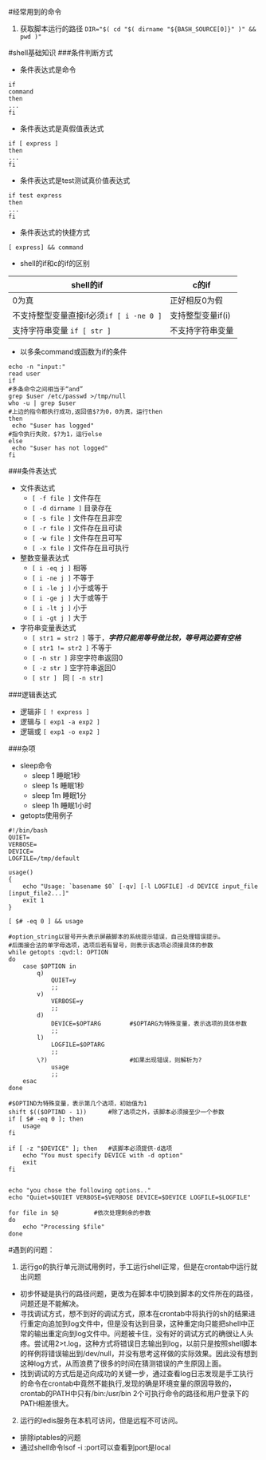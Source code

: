 #经常用到的命令
1. 获取脚本运行的路径
`DIR="$( cd "$( dirname "${BASH_SOURCE[0]}" )" && pwd )"`

#shell基础知识
###条件判断方式

 + 条件表达式是命令
```shell
if
command
then
...
fi
```
 + 条件表达式是真假值表达式
```shell
if [ express ]
then
...
fi
```
 + 条件表达式是test测试真价值表达式
```shell
if test express
then
...
fi
```
 + 条件表达式的快捷方式
```shell
[ express] && command
```
 + shell的if和c的if的区别

shell的if|c的if
---------|-----
0为真|正好相反0为假
不支持整型变量直接if必须`if [ i -ne 0 ]` | 支持整型变量if(i)
支持字符串变量 `if [ str ]` | 不支持字符串变量

+ 以多条command或函数为if的条件
```shell
echo -n "input:"
read user
if
#多条命令之间相当于“and”
grep $user /etc/passwd >/tmp/null      
who -u | grep $user
#上边的指令都执行成功,返回值$?为0，0为真，运行then
then
 echo "$user has logged"
#指令执行失败，$?为1，运行else 
else                           
 echo "$user has not logged"
fi  
```
###条件表达式
+ 文件表达式
  + `[ -f file ]` 文件存在
  + `[ -d dirname ]` 目录存在
  + `[ -s file ]` 文件存在且非空
  + `[ -r file ]` 文件存在且可读
  + `[ -w file ]` 文件存在且可写
  + `[ -x file ]` 文件存在且可执行
+ 整数变量表达式
  + `[ i -eq j ]` 相等
  + `[ i -ne j ]` 不等于
  + `[ i -le j ]` 小于或等于
  + `[ i -ge j ]` 大于或等于
  + `[ i -lt j ]` 小于
  + `[ i -gt j ]` 大于
+ 字符串变量表达式
  + `[ str1 = str2 ]` 等于，***字符只能用等号做比较，等号两边要有空格***
  + `[ str1 != str2 ]` 不等于
  + `[ -n str ]` 非空字符串返回0
  + `[ -z str ]` 空字符串返回0
  + `[ str ] ` 同 `[ -n str]`

###逻辑表达式
+ 逻辑非 `[ ! express ]`
+ 逻辑与 `[ exp1 -a exp2 ]`
+ 逻辑或 `[ exp1 -o exp2 ]`

###杂项
+ sleep命令
  + sleep 1    睡眠1秒
  + sleep 1s   睡眠1秒
  + sleep 1m   睡眠1分
  + sleep 1h   睡眠1小时 
+ getopts使用例子
```shell
#!/bin/bash 
QUIET=
VERBOSE=
DEVICE=
LOGFILE=/tmp/default

usage()
{
    echo "Usage: `basename $0` [-qv] [-l LOGFILE] -d DEVICE input_file [input_file2...]"
    exit 1
}

[ $# -eq 0 ] && usage

#option_string以冒号开头表示屏蔽脚本的系统提示错误，自己处理错误提示。
#后面接合法的单字母选项，选项后若有冒号，则表示该选项必须接具体的参数
while getopts :qvd:l: OPTION
do
    case $OPTION in
        q)
            QUIET=y
            ;;
        v)
            VERBOSE=y
            ;;
        d)
            DEVICE=$OPTARG        #$OPTARG为特殊变量，表示选项的具体参数
            ;;
        l)
            LOGFILE=$OPTARG
            ;;
        \?)                       #如果出现错误，则解析为?
            usage
            ;;
    esac
done

#$OPTIND为特殊变量，表示第几个选项，初始值为1
shift $(($OPTIND - 1))      #除了选项之外，该脚本必须接至少一个参数
if [ $# -eq 0 ]; then
    usage
fi

if [ -z "$DEVICE" ]; then   #该脚本必须提供-d选项
    echo "You must specify DEVICE with -d option"
    exit
fi


echo "you chose the following options.."
echo "Quiet=$QUIET VERBOSE=$VERBOSE DEVICE=$DEVICE LOGFILE=$LOGFILE"

for file in $@          #依次处理剩余的参数
do
    echo "Processing $file"
done
```

#遇到的问题：
1. 运行go的执行单元测试用例时，手工运行shell正常，但是在crontab中运行就出问题
  + 初步怀疑是执行的路径问题，更改为在脚本中切换到脚本的文件所在的路径，问题还是不能解决。
  + 寻找调试方式，想不到好的调试方式，原本在crontab中将执行的sh的结果进行重定向追加到log文件中，但是没有达到目录，这种重定向只能把shell中正常的输出重定向到log文件中。问题被卡住，没有好的调试方式的确很让人头疼。尝试用2>t.log，这种方式将错误日志输出到log，以前只是按照shell脚本的样例将错误输出到/dev/null，并没有思考这样做的实际效果。因此没有想到这种log方式，从而浪费了很多的时间在猜测错误的产生原因上面。
  + 找到调试的方式后是迈向成功的关键一步，通过查看log日志发现是手工执行的命令在crontab中竟然不能执行,发现的确是环境变量的原因导致的，crontab的PATH中只有/bin:/usr/bin 2个可执行命令的路径和用户登录下的PATH相差很大。
2. 运行的ledis服务在本机可访问，但是远程不可访问。
  + 排除iptables的问题
  + 通过shell命令lsof -i :port可以查看到port是local

